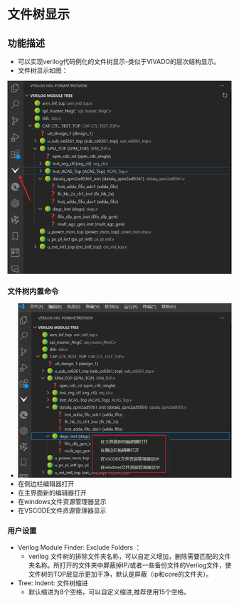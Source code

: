# 文件树显示
## 功能描述
 - 可以实现verilog代码例化的文件树显示-类似于VIVADO的层次结构显示。
 - 文件树显示如图：

 ![文件树显示](../../vivado/wjs/Snipaste_2024-04-13_20-53-55.png)
### 文件树内置命令
   - ![文件树内置命令](../../vivado/wjs/Snipaste_2024-04-13_20-57-07.png)
   - 在侧边栏编辑器打开 
   - 在主界面新的编辑器打开
   - 在windows文件资源管理器显示
   - 在VSCODE文件资源管理器显示
### 用户设置
- Verilog Module Finder: Exclude Folders ：
   - verilog 文件树的排除文件夹名称，可以自定义增加，删除需要匹配的文件夹名称。所打开的文件夹中屏蔽掉IP/或者一些备份文件的Verilog文件，使文件树的TOP层显示更加干净，默认是屏蔽（ip和core的文件夹）。
- Tree: Indent: 文件树缩进
   - 默认缩进为8个空格，可以自定义缩进,推荐使用15个空格。
  
